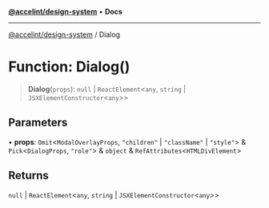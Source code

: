 [**@accelint/design-system**](../README.md) • **Docs**

***

[@accelint/design-system](../README.md) / Dialog

# Function: Dialog()

> **Dialog**(`props`): `null` \| `ReactElement`\<`any`, `string` \| `JSXElementConstructor`\<`any`\>\>

## Parameters

• **props**: `Omit`\<`ModalOverlayProps`, `"children"` \| `"className"` \| `"style"`\> & `Pick`\<`DialogProps`, `"role"`\> & `object` & `RefAttributes`\<`HTMLDivElement`\>

## Returns

`null` \| `ReactElement`\<`any`, `string` \| `JSXElementConstructor`\<`any`\>\>
